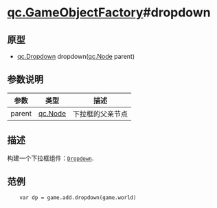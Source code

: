 # [qc.GameObjectFactory](GameObjectFactory.md)#dropdown

## 原型
* [qc.Dropdown](CDropdown.md) dropdown([qc.Node](CNode.md) parent)

## 参数说明
| 参数 | 类型 | 描述 |
| ----------- | ----------- | ----------- |
| parent | [qc.Node](CNode.md) | 下拉框的父亲节点 |

## 描述
构建一个下拉框组件：[`Dropdown`](CDropdown.md).

## 范例
````
    var dp = game.add.dropdown(game.world)
````
